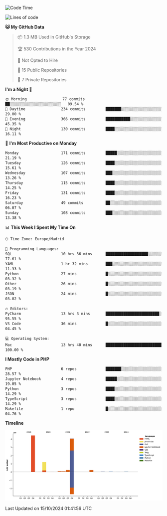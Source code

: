 <!--START_SECTION:waka-->
![Code Time](http://img.shields.io/badge/Code%20Time-407%20hrs%2056%20mins-blue)

![Lines of code](https://img.shields.io/badge/From%20Hello%20World%20I%27ve%20Written-10.4%20million%20lines%20of%20code-blue)

**🐱 My GitHub Data** 

> 📦 1.3 MB Used in GitHub's Storage 
 > 
> 🏆 530 Contributions in the Year 2024
 > 
> 🚫 Not Opted to Hire
 > 
> 📜 15 Public Repositories 
 > 
> 🔑 7 Private Repositories 
 > 
**I'm a Night 🦉** 

```text
🌞 Morning                77 commits          ██░░░░░░░░░░░░░░░░░░░░░░░   09.54 % 
🌆 Daytime                234 commits         ███████░░░░░░░░░░░░░░░░░░   29.00 % 
🌃 Evening                366 commits         ███████████░░░░░░░░░░░░░░   45.35 % 
🌙 Night                  130 commits         ████░░░░░░░░░░░░░░░░░░░░░   16.11 % 
```
📅 **I'm Most Productive on Monday** 

```text
Monday                   171 commits         █████░░░░░░░░░░░░░░░░░░░░   21.19 % 
Tuesday                  126 commits         ████░░░░░░░░░░░░░░░░░░░░░   15.61 % 
Wednesday                107 commits         ███░░░░░░░░░░░░░░░░░░░░░░   13.26 % 
Thursday                 115 commits         ████░░░░░░░░░░░░░░░░░░░░░   14.25 % 
Friday                   131 commits         ████░░░░░░░░░░░░░░░░░░░░░   16.23 % 
Saturday                 49 commits          ██░░░░░░░░░░░░░░░░░░░░░░░   06.07 % 
Sunday                   108 commits         ███░░░░░░░░░░░░░░░░░░░░░░   13.38 % 
```


📊 **This Week I Spent My Time On** 

```text
🕑︎ Time Zone: Europe/Madrid

💬 Programming Languages: 
SQL                      10 hrs 36 mins      ███████████████████░░░░░░   77.61 % 
YAML                     1 hr 32 mins        ███░░░░░░░░░░░░░░░░░░░░░░   11.33 % 
Python                   27 mins             █░░░░░░░░░░░░░░░░░░░░░░░░   03.32 % 
Other                    26 mins             █░░░░░░░░░░░░░░░░░░░░░░░░   03.19 % 
JSON                     24 mins             █░░░░░░░░░░░░░░░░░░░░░░░░   03.02 % 

🔥 Editors: 
PyCharm                  13 hrs 3 mins       ████████████████████████░   95.55 % 
VS Code                  36 mins             █░░░░░░░░░░░░░░░░░░░░░░░░   04.45 % 

💻 Operating System: 
Mac                      13 hrs 40 mins      █████████████████████████   100.00 % 
```

**I Mostly Code in PHP** 

```text
PHP                      6 repos             ███████░░░░░░░░░░░░░░░░░░   28.57 % 
Jupyter Notebook         4 repos             █████░░░░░░░░░░░░░░░░░░░░   19.05 % 
Python                   3 repos             ████░░░░░░░░░░░░░░░░░░░░░   14.29 % 
TypeScript               3 repos             ████░░░░░░░░░░░░░░░░░░░░░   14.29 % 
Makefile                 1 repo              █░░░░░░░░░░░░░░░░░░░░░░░░   04.76 % 
```



**Timeline**

![Lines of Code chart](https://raw.githubusercontent.com/danisoronellas/danisoronellas/main/assets/bar_graph.png)


 Last Updated on 15/10/2024 01:41:56 UTC
<!--END_SECTION:waka-->
